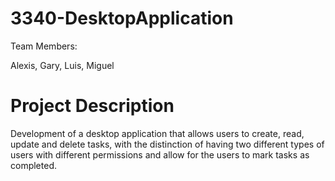 # 3340-DesktopApplication

Team Members:

Alexis,
Gary,
Luis,
Miguel

# Project Description

Development of a desktop application that allows users to create, read, update and delete tasks, with the distinction of having two different types of users with different permissions and allow for the users to mark tasks as completed.